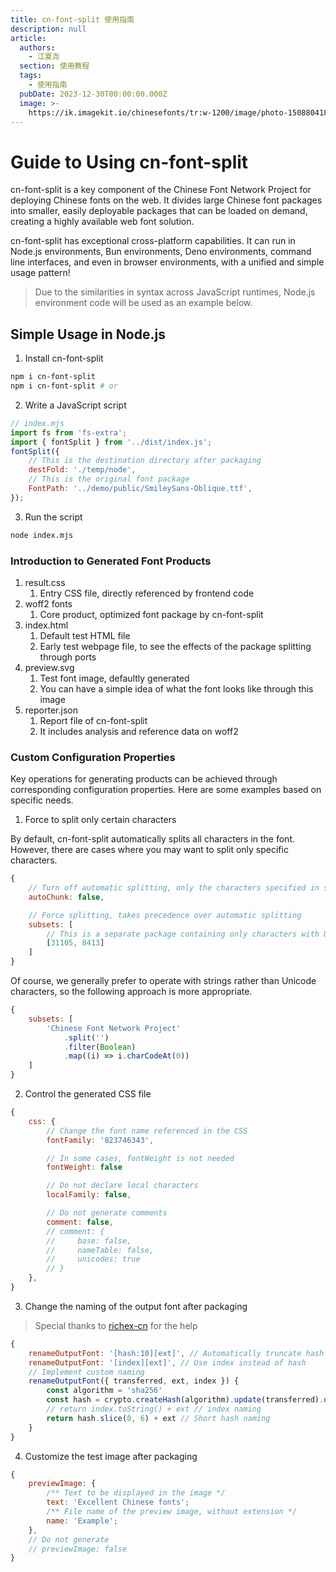 ```yaml
---
title: cn-font-split 使用指南
description: null
article:
  authors:
    - 江夏尧
  section: 使用教程
  tags:
    - 使用指南
  pubDate: 2023-12-30T00:00:00.000Z
  image: >-
    https://ik.imagekit.io/chinesefonts/tr:w-1200/image/photo-1508804185872-d7badad00f7d.jfif
---
```

# Guide to Using cn-font-split

cn-font-split is a key component of the Chinese Font Network Project for deploying Chinese fonts on the web. It divides large Chinese font packages into smaller, easily deployable packages that can be loaded on demand, creating a highly available web font solution.

cn-font-split has exceptional cross-platform capabilities. It can run in Node.js environments, Bun environments, Deno environments, command line interfaces, and even in browser environments, with a unified and simple usage pattern!

> Due to the similarities in syntax across JavaScript runtimes, Node.js environment code will be used as an example below.

## Simple Usage in Node.js

1. Install cn-font-split

```sh
npm i cn-font-split
npm i cn-font-split # or
```

2. Write a JavaScript script

```js
// index.mjs
import fs from 'fs-extra';
import { fontSplit } from '../dist/index.js';
fontSplit({
    // This is the destination directory after packaging
    destFold: './temp/node',
    // This is the original font package
    FontPath: '../demo/public/SmileySans-Oblique.ttf',
});
```

3. Run the script

```sh
node index.mjs
```

### Introduction to Generated Font Products

1. result.css
   1. Entry CSS file, directly referenced by frontend code
2. woff2 fonts
   1. Core product, optimized font package by cn-font-split
3. index.html
   1. Default test HTML file
   2. Early test webpage file, to see the effects of the package splitting through ports
4. preview\.svg
   1. Test font image, defaultly generated
   2. You can have a simple idea of what the font looks like through this image
5. reporter.json
   1. Report file of cn-font-split
   2. It includes analysis and reference data on woff2

### Custom Configuration Properties

Key operations for generating products can be achieved through corresponding configuration properties. Here are some examples based on specific needs.

1. Force to split only certain characters

By default, cn-font-split automatically splits all characters in the font. However, there are cases where you may want to split only specific characters.

```js
{
    // Turn off automatic splitting, only the characters specified in subsets will be packaged
    autoChunk: false,

    // Force splitting, takes precedence over automatic splitting
    subsets: [
        // This is a separate package containing only characters with Unicode 31105 and 8413
        [31105, 8413]
    ]
}
```

Of course, we generally prefer to operate with strings rather than Unicode characters, so the following approach is more appropriate.

```js
{
    subsets: [
        'Chinese Font Network Project'
            .split('')
            .filter(Boolean)
            .map((i) => i.charCodeAt(0))
    ]
}
```

2. Control the generated CSS file

```js
{
    css: {
        // Change the font name referenced in the CSS
        fontFamily: '823746343',

        // In some cases, fontWeight is not needed
        fontWeight: false

        // Do not declare local characters
        localFamily: false,

        // Do not generate comments
        comment: false,
        // comment: {
        //     base: false,
        //     nameTable: false,
        //     unicodes: true
        // }
    },
}
```

3. Change the naming of the output font after packaging

> Special thanks to [richex-cn](https://github.com/richex-cn) for the help

```js
{
    renameOutputFont: '[hash:10][ext]', // Automatically truncate hash length
    renameOutputFont: '[index][ext]', // Use index instead of hash
    // Implement custom naming
    renameOutputFont({ transferred, ext, index }) {
        const algorithm = 'sha256'
        const hash = crypto.createHash(algorithm).update(transferred).digest('hex')
        // return index.toString() + ext // index naming
        return hash.slice(0, 6) + ext // Short hash naming
    }
}
```

4. Customize the test image after packaging

```js
{
    previewImage: {
        /** Text to be displayed in the image */
        text: 'Excellent Chinese fonts';
        /** File name of the preview image, without extension */
        name: 'Example';
    },
    // Do not generate
    // previewImage: false
}
```

